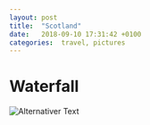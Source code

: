 ```yaml
---
layout: post
title:  "Scotland"
date:   2018-09-10 17:31:42 +0100
categories:  travel, pictures
---
```


# Waterfall
![Alternativer Text](/pictures/waterfal.jpg)
